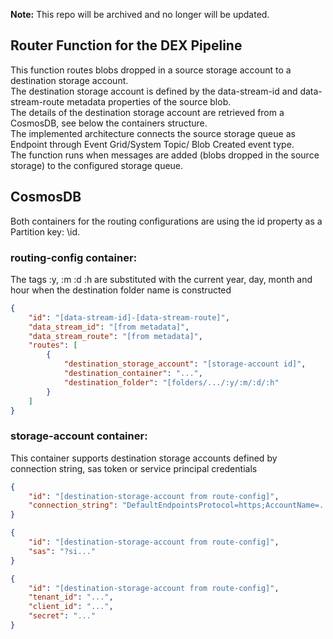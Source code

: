 
**Note:** This repo will be archived and no longer will be updated.

## Router Function for the DEX Pipeline

This function routes blobs dropped in a source storage account to a destination storage account.   
The destination storage account is defined by the data-stream-id and data-stream-route metadata properties of the source blob.   
The details of the destination storage account are retrieved from a CosmosDB, see below the containers structure.  
The implemented architecture connects the source storage queue as Endpoint through Event Grid/System Topic/ Blob Created event type.   
The function runs when messages are added (blobs dropped in the source storage) to the configured storage queue.
   
    
## CosmosDB
Both containers for the routing configurations are using the id property as a Partition key: \id.

### routing-config container:  

The tags :y, :m :d :h are substituted with the current year, day, month and hour when the destination
folder name is constructed
``` json   
{
    "id": "[data-stream-id]-[data-stream-route]",
    "data_stream_id": "[from metadata]",
    "data_stream_route": "[from metadata]",
    "routes": [
        {
            "destination_storage_account": "[storage-account id]",
            "destination_container": "...",
            "destination_folder": "[folders/.../:y/:m/:d/:h"
        }
    ]
}
```  
### storage-account container:  

This container supports destination storage accounts defined by connection string, sas token or service principal credentials

``` json   
{
    "id": "[destination-storage-account from route-config]",
    "connection_string": "DefaultEndpointsProtocol=https;AccountName=..."
}
```
``` json
{
    "id": "[destination-storage-account from route-config]",
    "sas": "?si..."
}
```   
``` json
{
    "id": "[destination-storage-account from route-config]",
    "tenant_id": "...",
    "client_id": "...",
    "secret": "..."
}
```  
